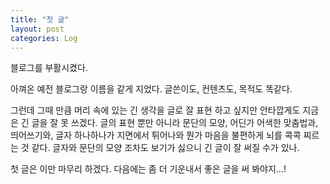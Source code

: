 ```yaml
---
title: "첫 글"
layout: post
categories: Log
---
```


블로그를 부활시켰다. 

아껴온 예전 블로그랑 이름을 같게 지었다. 글쓴이도, 컨텐츠도, 목적도 똑같다.

그런데 그때 만큼 머리 속에 있는 긴 생각을 글로 잘 표현 하고 싶지만 안타깝게도 지금은 긴 글을 잘 못 쓰겠다. 글의 표현 뿐만 아니라 문단의 모양, 어딘가 어색한 맞춤법과, 띄어쓰기와, 글자 하나하나가 지면에서 튀어나와 뭔가 마음을 불편하게 뇌를 콕콕 찌르는 것 같다. 글자와 문단의 모양 조차도 보기가 싫으니 긴 글이 잘 써질 수가 있나.  

첫 글은 이만 마무리 하겠다. 다음에는 좀 더 기운내서 좋은 글을 써 봐야지...!


